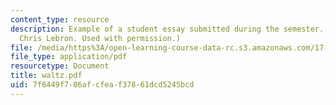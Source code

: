 ```yaml
---
content_type: resource
description: Example of a student essay submitted during the semester. (Courtesy of
  Chris Lebron. Used with permission.)
file: /media/https%3A/open-learning-course-data-rc.s3.amazonaws.com/17-960-foundations-of-political-science-fall-2004/7f6449f706afcfeaf37861dcd5245bcd_waltz.pdf
file_type: application/pdf
resourcetype: Document
title: waltz.pdf
uid: 7f6449f7-06af-cfea-f378-61dcd5245bcd
---
```

